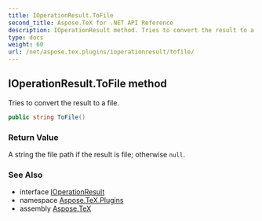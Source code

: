 ```yaml
---
title: IOperationResult.ToFile
second_title: Aspose.TeX for .NET API Reference
description: IOperationResult method. Tries to convert the result to a file
type: docs
weight: 60
url: /net/aspose.tex.plugins/ioperationresult/tofile/
---
```

## IOperationResult.ToFile method

Tries to convert the result to a file.

```csharp
public string ToFile()
```

### Return Value

A string the file path if the result is file; otherwise `null`.

### See Also

* interface [IOperationResult](../)
* namespace [Aspose.TeX.Plugins](../../ioperationresult/)
* assembly [Aspose.TeX](../../../)


